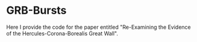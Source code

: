 # GRB-Bursts
Here I provide the code for the paper entitled "Re-Examining the Evidence of the Hercules-Corona-Borealis Great Wall".
